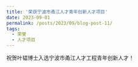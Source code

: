 ```yaml
---
title: '荣获宁波市甬江人才青年创新人才项目'
date: 2023-09-01
permalink: /posts/2023/09/blog-post-11/
tags:
  - 荣誉
  - 人才项目
---
```

祝贺叶韫博士入选宁波市甬江人才工程青年创新人才！
